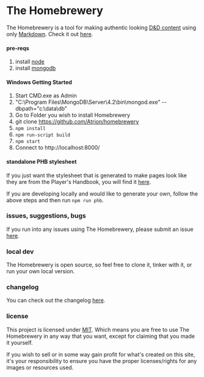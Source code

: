 # The Homebrewery
The Homebrewery is a tool for making authentic looking [D&D content](https://dnd.wizards.com/products/tabletop-games/rpg-products/rpg_playershandbook) using only [Markdown](https://github.com/adam-p/markdown-here/wiki/Markdown-Cheatsheet). Check it out [here](https://homebrewery.naturalcrit.com).

#### pre-reqs
1. install [node](https://nodejs.org/en/)
1. install [mongodb](https://www.mongodb.com/)

#### Windows Getting Started
1. Start CMD.exe as Admin
1. "C:\Program Files\MongoDB\Server\4.2\bin\mongod.exe" --dbpath="c:\data\db"
1. Go to Folder you wish to install Homebrewery
1. git clone https://github.com/Atrion/homebrewery
1. `npm install`
1. `npm run-script build`
1. `npm start`
1. Connect to http://localhost:8000/ 

#### standalone PHB stylesheet
If you just want the stylesheet that is generated to make pages look like they are from the Player's Handbook, you will find it [here](https://github.com/stolksdorf/homebrewery/blob/master/phb.standalone.css).

If you are developing locally and would like to generate your own, follow the above steps and then run `npm run phb`.




### issues, suggestions, bugs

If you run into any issues using The Homebrewery, please submit an issue [here](/issues).

### local dev

The Homebrewery is open source, so feel free to clone it, tinker with it, or run your own local version.

### changelog

You can check out the changelog [here](https://github.com/stolksdorf/homebrewery/blob/master/changelog.md).

### license

This project is licensed under [MIT](./license). Which means you are free to use The Homebrewery in any way that you want, except for claiming that you made it yourself.

If you wish to sell or in some way gain profit for what's created on this site, it's your responsibility to ensure you have the proper licenses/rights for any images or resources used.
